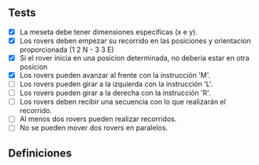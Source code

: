 ﻿## Tests

- [x] La meseta debe tener dimensiones especificas (x e y).
- [x] Los rovers deben empezar su recorrido en las posiciones y orientacion proporcionada (1 2 N - 3 3 E)
- [x] Si el rover inicia en una posicion determinada, no deberia estar en otra posicion
- [x] Los rovers pueden avanzar al frente con la instrucción 'M'.
- [ ] Los rovers pueden girar a la izquierda con la instrucción 'L'.
- [ ] Los rovers pueden girar a la derecha con la instrucción 'R'.
- [ ] Los rovers deben recibir una secuencia con lo que realizarán el recorrido. 
- [ ] Al menos dos rovers pueden realizar recorridos.
- [ ] No se pueden mover dos rovers en paralelos.

## Definiciones

